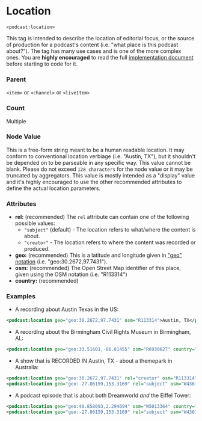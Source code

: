 # Location

`<podcast:location>`

This tag is intended to describe the location of editorial focus, or the source of production 
for a podcast's content (i.e. "what place is this podcast about?"). The tag has many use cases 
and is one of the more complex ones. You are **highly encouraged** to read the 
full [implementation document](https://github.com/Podcastindex-org/podcast-namespace/blob/main/location/location.md) 
before starting to code for it.

### Parent

`<item>` or `<channel>` or `<liveItem>`

### Count

Multiple

### Node Value

This is a free-form string meant to be a human readable location. It may conform to conventional location 
verbiage (i.e. "Austin, TX"), but it shouldn't be depended on to be parseable in any specific way. This value 
cannot be blank. Please do not exceed `128 characters` for the node value or it may be truncated by aggregators.  This
value is mostly intended as a "display" value and it's highly encouraged to use the other recommended attributes to
define the actual location parameters.

### Attributes

- **rel:** (recommended) The `rel` attribute can contain one of the following possible values:
  - `"subject"` (default) - The location refers to what/where the content is about.
  - `"creator"` - The location refers to where the content was recorded or produced.
- **geo:** (recommended) This is a latitude and longitude given in ["geo" notation](https://github.com/Podcastindex-org/podcast-namespace/blob/main/location/location.md#geo-recommended) (i.e. "geo:30.2672,97.7431").
- **osm:** (recommended) The Open Street Map identifier of this place, given using the OSM notation (i.e. "R113314")
- **country:** (recommended) 

### Examples

- A recording about Austin Texas in the US:
```xml
<podcast:location geo="geo:30.2672,97.7431" osm="R113314">Austin, TX</podcast:location>
```

- A recording about the Birmingham Civil Rights Museum in Birmingham, AL:
```xml
<podcast:location geo="geo:33.51601,-86.81455" osm="R6930627" country="us">Birmingham Civil Rights Museum</podcast:location>
```

- A show that is RECORDED IN Austin, TX - about a themepark in Australia:
```xml
<podcast:location geo="geo:30.2672,97.7431" rel="creator" osm="R113314">Austin, TX</podcast:location>
<podcast:location geo="geo:-27.86159,153.3169" rel="subject" osm="W43678282">Dreamworld (Queensland)</podcast:location>
```

- A podcast episode that is about both Dreamworld *and* the Eiffel Tower:
```xml
<podcast:location geo="geo:48.858093,2.294694" osm="W5013364" country="fr" rel="subject">Eiffel Tower, Paris</podcast:location>
<podcast:location geo="geo:-27.86159,153.3169" rel="subject" osm="W43678282" country="au">Dreamworld (Queensland)</podcast:location>
```